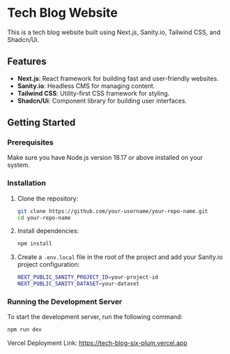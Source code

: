 # Tech Blog Website

This is a tech blog website built using Next.js, Sanity.io, Tailwind CSS, and Shadcn/Ui.

## Features

- **Next.js**: React framework for building fast and user-friendly websites.
- **Sanity.io**: Headless CMS for managing content.
- **Tailwind CSS**: Utility-first CSS framework for styling.
- **Shadcn/Ui**: Component library for building user interfaces.

## Getting Started

### Prerequisites

Make sure you have Node.js version 18.17 or above installed on your system.

### Installation

1. Clone the repository:
   ```bash
   git clone https://github.com/your-username/your-repo-name.git
   cd your-repo-name
2. Install dependencies:
   ```bash
   npm install
3. Create a `.env.local` file in the root of the project and add your Sanity.io project configuration:
   ```bash
   NEXT_PUBLIC_SANITY_PROJECT_ID=your-project-id
   NEXT_PUBLIC_SANITY_DATASET=your-dataset
### Running the Development Server

To start the development server, run the following command:
   ```bash
   npm run dev 
   ```
Vercel Deployment Link: https://tech-blog-six-plum.vercel.app

